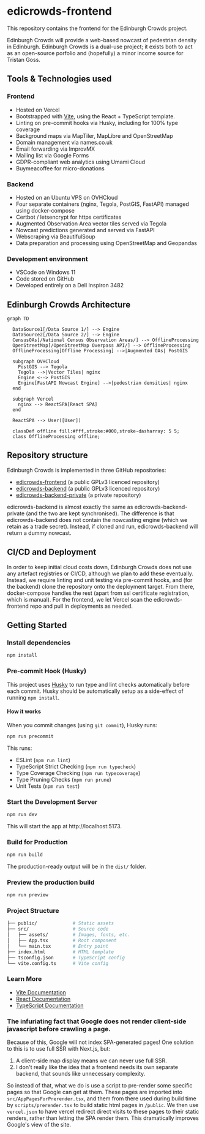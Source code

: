 # edicrowds-frontend
This repository contains the frontend for the Edinburgh Crowds project.

Edinburgh Crowds will provide a web-based nowcast of pedestrian density in Edinburgh.
Edinburgh Crowds is a dual-use project; it exists both to act as an open-source porfolio and (hopefully) a minor income source for Tristan Goss.

## Tools & Technologies used

### Frontend
- Hosted on Vercel
- Bootstrapped with [Vite](https://vitejs.dev/), using the React + TypeScript template.
- Linting on pre-commit hooks via Husky, including for 100% type coverage
- Background maps via MapTiler, MapLibre and OpenStreetMap
- Domain management via names.co.uk
- Email forwarding via ImprovMX
- Mailing list via Google Forms
- GDPR-compliant web analytics using Umami Cloud
- Buymeacoffee for micro-donations

### Backend
- Hosted on an Ubuntu VPS on OVHCloud
- Four separate containers (nginx, Tegola, PostGIS, FastAPI) managed using docker-compose
- Certbot / letsencrypt for https certificates
- Augmented Observation Area vector tiles served via Tegola
- Nowcast predictions generated and served via FastAPI
- Webscraping via BeautifulSoup
- Data preparation and processing using OpenStreetMap and Geopandas

### Development environment
- VSCode on Windows 11
- Code stored on GitHub
- Developed entirely on a Dell Inspiron 3482

## Edinburgh Crowds Architecture
```mermaid
graph TD

  DataSource1[/Data Source 1/] --> Engine
  DataSource2[/Data Source 2/] --> Engine
  CensusOAs[/National Census Observation Areas/] --> OfflineProcessing
  OpenStreetMap[/OpenStreetMap Overpass API/] --> OfflineProcessing
  OfflineProcessing[Offline Processing] -->|Augmented OAs| PostGIS

  subgraph OVHCloud
    PostGIS --> Tegola
    Tegola -->|Vector Tiles| nginx
    Engine <--> PostGIS
    Engine[FastAPI Nowcast Engine] -->|pedestrian densities| nginx
  end

  subgraph Vercel
    nginx --> ReactSPA[React SPA]
  end

  ReactSPA --> User([User])

  classDef offline fill:#fff,stroke:#000,stroke-dasharray: 5 5;
  class OfflineProcessing offline;
```

## Repository structure
Edinburgh Crowds is implemented in three GitHub repositories:
- [edicrowds-frontend](https://github.com/TristanGoss/edicrowds-frontend) (a public GPLv3 licenced repository)
- [edicrowds-backend](https://github.com/TristanGoss/edicrowds-backend) (a public GPLv3 licenced repository)
- [edicrowds-backend-private](https://github.com/TristanGoss/edicrowds-backend-private) (a private repository)

edicrowds-backend is almost exactly the same as edicrowds-backend-private (and the two are kept synchronised). The difference is that edicrowds-backend does not contain the nowcasting engine (which we retain as a trade secret). Instead, if cloned and run, edicrowds-backend will return a dummy nowcast.

## CI/CD and Deployment
In order to keep initial cloud costs down, Edinburgh Crowds does not use any artefact registries or CI/CD, although we plan to add these eventually. Instead, we require linting and unit testing via pre-commit hooks, and (for the backend) clone the repository onto the deployment target. From there, docker-compose handles the rest (apart from ssl certificate registration, which is manual). For the frontend, we let Vercel scan the edicrowds-frontend repo and pull in deployments as needed.

## Getting Started

### Install dependencies
```bash
npm install
```

### Pre-commit Hook (Husky)
This project uses [Husky](https://typicode.github.io/husky) to run type and lint checks automatically before each commit. Husky should be automatically setup as a side-effect of running `npm install`.

#### How it works
When you commit changes (using `git commit`), Husky runs:

```bash
npm run precommit
```
This runs:
- ESLint (`npm run lint`)
- TypeScript Strict Checking (`npm run typecheck`)
- Type Coverage Checking (`npm run typecoverage`)
- Type Pruning Checks (`npm run prune`)
- Unit Tests (`npm run test`)

### Start the Development Server
```bash
npm run dev
```
This will start the app at http://localhost:5173.

### Build for Production
```bash
npm run build
```
The production-ready output will be in the `dist/` folder.

### Preview the production build
```bash
npm run preview
```

### Project Structure
```bash
├── public/             # Static assets
├── src/                # Source code
│   ├── assets/         # Images, fonts, etc.
│   ├── App.tsx         # Root component
│   └── main.tsx        # Entry point
├── index.html          # HTML template
├── tsconfig.json       # TypeScript config
└── vite.config.ts      # Vite config
```

### Learn More
- [Vite Documentation](https://vitejs.dev/)
- [React Documentation](https://react.dev/)
- [TypeScript Documentation](https://www.typescriptlang.org/)


### The infuriating fact that Google does not render client-side javascript before crawling a page.
Because of this, Google will not index SPA-generated pages!
One solution to this is to use full SSR with Next.js, but:
1. A client-side map display means we can never use full SSR.
2. I don't really like the idea that a frontend needs its own separate backend, that sounds like unnecessary complexity.

So instead of that, what we do is use a script to pre-render some specific pages so that Google can get at them.
These pages are imported into `src/AppPagesForPrerender.tsx`, and them from there used during build time by `scripts/prerender.tsx`
to build static html pages in `/public`. We then use `vercel.json` to have vercel redirect direct visits to these pages
to their static renders, rather than letting the SPA render them. This dramatically improves Google's view of the site.
